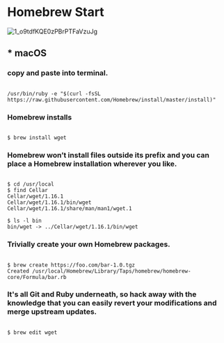<h1> Homebrew Start </h1>


![1_o9tdfKQE0zPBrPTFaVzuJg](https://user-images.githubusercontent.com/31435126/56092570-b8fd0200-5ef8-11e9-839a-5363663e6e9d.jpeg)


<h2> * macOS </h2>

<h3> copy and paste into terminal. </h3>

```terminal

/usr/bin/ruby -e "$(curl -fsSL https://raw.githubusercontent.com/Homebrew/install/master/install)"

```
<h3> Homebrew installs </h3>

```

$ brew install wget

```


<h3> Homebrew won’t install files outside its prefix and you can place a Homebrew installation wherever you like. </h3>


```

$ cd /usr/local
$ find Cellar
Cellar/wget/1.16.1
Cellar/wget/1.16.1/bin/wget
Cellar/wget/1.16.1/share/man/man1/wget.1

$ ls -l bin
bin/wget -> ../Cellar/wget/1.16.1/bin/wget

```

<h3> Trivially create your own Homebrew packages. </h3>


```

$ brew create https://foo.com/bar-1.0.tgz
Created /usr/local/Homebrew/Library/Taps/homebrew/homebrew-core/Formula/bar.rb

```

<h3>  It's all Git and Ruby underneath, so hack away with the knowledge that you can easily revert your modifications and merge upstream updates.  </h3>


```

$ brew edit wget 

```




